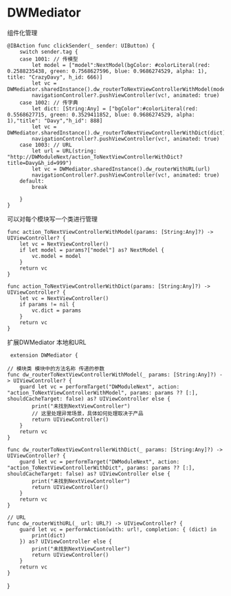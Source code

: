 # DWMediator
组件化管理

    @IBAction func clickSender(_ sender: UIButton) {
        switch sender.tag {
        case 1001: // 传模型
            let model = ["model":NextModel(bgColor: #colorLiteral(red: 0.2588235438, green: 0.7568627596, blue: 0.9686274529, alpha: 1), title: "CrazyDavy", h_id: 666)]
            let vc = DWMediator.sharedInstance().dw_routerToNextViewControllerWithModel(model)
            navigationController?.pushViewController(vc!, animated: true)
        case 1002: // 传字典
            let dict: [String:Any] = ["bgColor":#colorLiteral(red: 0.5568627715, green: 0.3529411852, blue: 0.9686274529, alpha: 1),"title": "Davy","h_id": 888]
            let vc = DWMediator.sharedInstance().dw_routerToNextViewControllerWithDict(dict)
            navigationController?.pushViewController(vc!, animated: true)
        case 1003: // URL
            let url = URL(string: "http://DWModuleNext/action_ToNextViewControllerWithDict?title=Davy&h_id=999")
            let vc = DWMediator.sharedInstance().dw_routerWithURL(url)
            navigationController?.pushViewController(vc!, animated: true)
        default:
            break
            
        }
    }

可以对每个模块写一个类进行管理

    func action_ToNextViewControllerWithModel(params: [String:Any]?) -> UIViewController? {
        let vc = NextViewController()
        if let model = params?["model"] as? NextModel {
            vc.model = model
        }
        return vc
    }
    
    func action_ToNextViewControllerWithDict(params: [String:Any]?) -> UIViewController? {
        let vc = NextViewController()
        if params != nil {
            vc.dict = params
        }
        return vc
    }
    
扩展DWMediator 本地和URL

     extension DWMediator {
    
    // 模块类 模块中的方法名称 传递的参数
    func dw_routerToNextViewControllerWithModel(_ params: [String:Any]?) -> UIViewController? {
        guard let vc = performTarget("DWModuleNext", action: "action_ToNextViewControllerWithModel", params: params ?? [:], shouldCacheTarget: false) as? UIViewController else {
            print("未找到NextViewController")
            // 这里处理异常场景，具体如何处理取决于产品
            return UIViewController()
        }
        return vc
    }
    
    func dw_routerToNextViewControllerWithDict(_ params: [String:Any]?) -> UIViewController? {
        guard let vc = performTarget("DWModuleNext", action: "action_ToNextViewControllerWithDict", params: params ?? [:], shouldCacheTarget: false) as? UIViewController else {
            print("未找到NextViewController")
            return UIViewController()
        }
        return vc
    }
    
    // URL
    func dw_routerWithURL(_ url: URL?) -> UIViewController? {
        guard let vc = performAction(with: url!, completion: { (dict) in
            print(dict)
        }) as? UIViewController else {
            print("未找到NextViewController")
            return UIViewController()
        }
        return vc
    }
}
